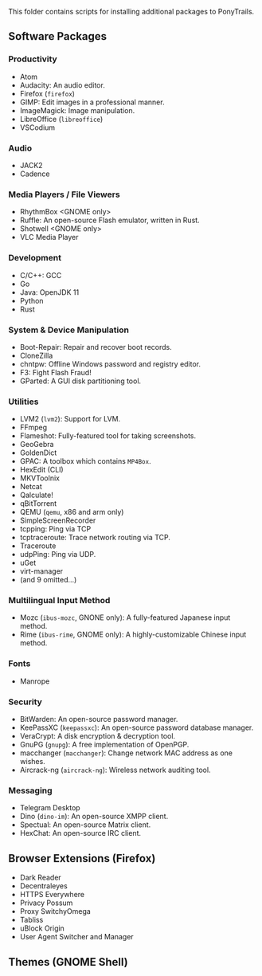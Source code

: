 This folder contains scripts for installing additional packages to PonyTrails.

## Software Packages
### Productivity
* Atom
* Audacity: An audio editor.
* Firefox (`firefox`)
* GIMP: Edit images in a professional manner.
* ImageMagick: Image manipulation.
* LibreOffice (`libreoffice`)
* VSCodium

### Audio
* JACK2
* Cadence

### Media Players / File Viewers
* RhythmBox &lt;GNOME only>
* Ruffle: An open-source Flash emulator, written in Rust.
* Shotwell &lt;GNOME only>
* VLC Media Player

### Development
* C/C++: GCC
* Go
* Java: OpenJDK 11
* Python
* Rust

### System & Device Manipulation
* Boot-Repair: Repair and recover boot records.
* CloneZilla
* chntpw: Offline Windows password and registry editor.
* F3: Fight Flash Fraud!
* GParted: A GUI disk partitioning tool.

### Utilities
* LVM2 (`lvm2`): Support for LVM.
* FFmpeg
* Flameshot: Fully-featured tool for taking screenshots.
* GeoGebra
* GoldenDict
* GPAC: A toolbox which contains `MP4Box`.
* HexEdit (CLI)
* MKVToolnix
* Netcat
* Qalculate!
* qBitTorrent
* QEMU (`qemu`, x86 and arm only)
* SimpleScreenRecorder
* tcpping: Ping via TCP 
* tcptraceroute: Trace network routing via TCP.
* Traceroute
* udpPing: Ping via UDP.
* uGet
* virt-manager
* (and 9 omitted...)

### Multilingual Input Method
* Mozc (`ibus-mozc`, GNONE only): A fully-featured Japanese input method.
* Rime (`ibus-rime`, GNOME only): A highly-customizable Chinese input method.

### Fonts
* Manrope

### Security
* BitWarden: An open-source password manager.
* KeePassXC (`keepassxc`): An open-source password database manager.
* VeraCrypt: A disk encryption & decryption tool.
* GnuPG (`gnupg`): A free implementation of OpenPGP.
* macchanger (`macchanger`): Change network MAC address as one wishes.
* Aircrack-ng (`aircrack-ng`): Wireless network auditing tool.

### Messaging
* Telegram Desktop
* Dino (`dino-im`): An open-source XMPP client.
* Spectual: An open-source Matrix client.
* HexChat: An open-source IRC client.

## Browser Extensions (Firefox)
* Dark Reader
* Decentraleyes
* HTTPS Everywhere
* Privacy Possum
* Proxy SwitchyOmega
* Tabliss
* uBlock Origin
* User Agent Switcher and Manager

## Themes (GNOME Shell)
